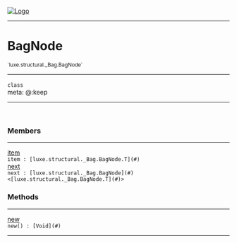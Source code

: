 
[![Logo](../../../../images/logo.png)](../../../../api/index.html)

---



<h1>BagNode</h1>
<small>`luxe.structural._Bag.BagNode`</small>



---

`class`
<span class="meta">
<br/>meta: @:keep
</span>


---


&nbsp;
&nbsp;






<h3>Members</h3> <hr/><span class="member apipage">
                <a name="item"><a class="lift" href="#item">item</a></a><div class="clear"></div>
                <code class="signature apipage">item : [luxe.structural._Bag.BagNode.T](#)</code><br/></span>
            <span class="small_desc_flat"></span><span class="member apipage">
                <a name="next"><a class="lift" href="#next">next</a></a><div class="clear"></div>
                <code class="signature apipage">next : [luxe.structural._Bag.BagNode](#)&lt;[luxe.structural._Bag.BagNode.T](#)&gt;</code><br/></span>
            <span class="small_desc_flat"></span>





<h3>Methods</h3> <hr/><span class="method apipage">
            <a name="new"><a class="lift" href="#new">new</a></a><div class="clear"></div>
            <code class="signature apipage">new() : [Void](#)</code><br/><span class="small_desc_flat"></span>
        </span>
    






---

&nbsp;
&nbsp;
&nbsp;
&nbsp;